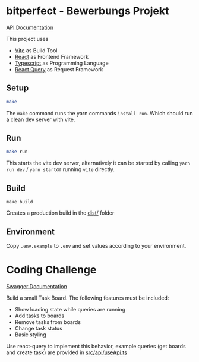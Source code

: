 # bitperfect - Bewerbungs Projekt

[API Documentation](https://bewerber-test.bitperfect-software.com/docs)

This project uses

-   [Vite](https://vitejs.dev/) as Build Tool
-   [React](https://reactjs.org/) as Frontend Framework
-   [Typescript](https://www.typescriptlang.org/) as Programming Language
-   [React Query](https://tanstack.com/query/latest/docs/framework/react/overview) as Request Framework

## Setup

```bash
make
```

The `make` command runs the yarn commands `install run`. Which should run a clean dev server with vite.
## Run

```bash
make run
```

This starts the vite dev server, alternatively it can be started by calling `yarn run dev` / `yarn start`or
running `vite` directly.

## Build

`make build`

Creates a production build in the [dist/](dist/) folder

## Environment

Copy `.env.example` to `.env` and set values according to your environment.

# Coding Challenge

[Swagger Documentation](https://bewerber-test.bitperfect-software.com/docs)

Build a small Task Board. The following features must be included:

+ Show loading state while queries are running
+ Add tasks to boards
+ Remove tasks from boards
+ Change task status
+ Basic styling

Use react-query to implement this behavior, example queries (get boards and create task) are provided in [src/api/useApi.ts](src/api/useApi.ts)
